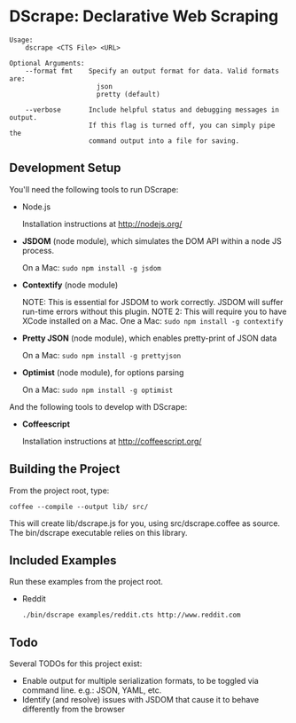DScrape: Declarative Web Scraping
=================================

    Usage:
        dscrape <CTS File> <URL>

    Optional Arguments:
        --format fmt    Specify an output format for data. Valid formats are:
                          json
                          pretty (default)

        --verbose       Include helpful status and debugging messages in output.
                        If this flag is turned off, you can simply pipe the
                        command output into a file for saving.


Development Setup
-----------------

You'll need the following tools to run DScrape:

  * Node.js

    Installation instructions at http://nodejs.org/

  * **JSDOM** (node module), which simulates the DOM API within a node JS process.

    On a Mac: `sudo npm install -g jsdom`

  * **Contextify** (node module)

      NOTE: This is essential for JSDOM to work correctly. JSDOM will suffer run-time errors
      without this plugin.
      NOTE 2: This will require you to have XCode installed on a Mac.
    One a Mac: `sudo npm install -g contextify`

  * **Pretty JSON** (node module), which enables pretty-print of JSON data
  
    On a Mac: `sudo npm install -g prettyjson`

  * **Optimist** (node module), for options parsing

    On a Mac: `sudo npm install -g optimist`

And the following tools to develop with DScrape:

  * **Coffeescript**

    Installation instructions at http://coffeescript.org/

Building the Project
--------------------

From the project root, type:

    coffee --compile --output lib/ src/

This will create lib/dscrape.js for you, using src/dscrape.coffee as source.
The bin/dscrape executable relies on this library.

Included Examples
-----------------

Run these examples from the project root.

  * Reddit

    `./bin/dscrape examples/reddit.cts http://www.reddit.com`

Todo
----

Several TODOs for this project exist:

  * Enable output for multiple serialization formats, to be toggled via command
    line. e.g.: JSON, YAML, etc.
  * Identify (and resolve) issues with JSDOM that cause it to behave
    differently from the browser

